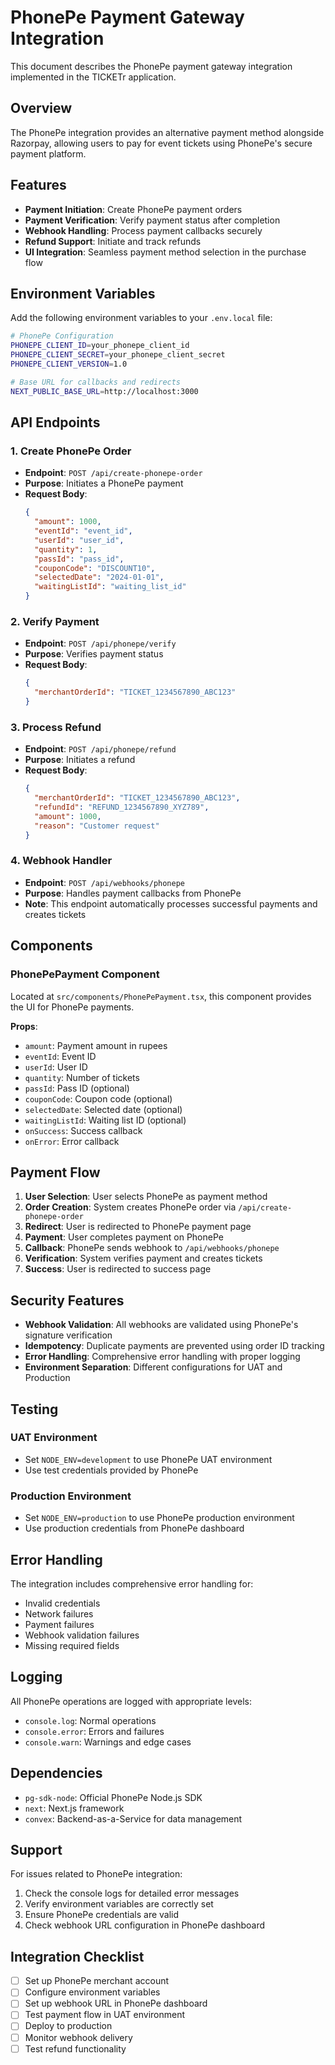 # PhonePe Payment Gateway Integration

This document describes the PhonePe payment gateway integration implemented in the TICKETr application.

## Overview

The PhonePe integration provides an alternative payment method alongside Razorpay, allowing users to pay for event tickets using PhonePe's secure payment platform.

## Features

- **Payment Initiation**: Create PhonePe payment orders
- **Payment Verification**: Verify payment status after completion
- **Webhook Handling**: Process payment callbacks securely
- **Refund Support**: Initiate and track refunds
- **UI Integration**: Seamless payment method selection in the purchase flow

## Environment Variables

Add the following environment variables to your `.env.local` file:

```bash
# PhonePe Configuration
PHONEPE_CLIENT_ID=your_phonepe_client_id
PHONEPE_CLIENT_SECRET=your_phonepe_client_secret
PHONEPE_CLIENT_VERSION=1.0

# Base URL for callbacks and redirects
NEXT_PUBLIC_BASE_URL=http://localhost:3000
```

## API Endpoints

### 1. Create PhonePe Order
- **Endpoint**: `POST /api/create-phonepe-order`
- **Purpose**: Initiates a PhonePe payment
- **Request Body**:
  ```json
  {
    "amount": 1000,
    "eventId": "event_id",
    "userId": "user_id",
    "quantity": 1,
    "passId": "pass_id",
    "couponCode": "DISCOUNT10",
    "selectedDate": "2024-01-01",
    "waitingListId": "waiting_list_id"
  }
  ```

### 2. Verify Payment
- **Endpoint**: `POST /api/phonepe/verify`
- **Purpose**: Verifies payment status
- **Request Body**:
  ```json
  {
    "merchantOrderId": "TICKET_1234567890_ABC123"
  }
  ```

### 3. Process Refund
- **Endpoint**: `POST /api/phonepe/refund`
- **Purpose**: Initiates a refund
- **Request Body**:
  ```json
  {
    "merchantOrderId": "TICKET_1234567890_ABC123",
    "refundId": "REFUND_1234567890_XYZ789",
    "amount": 1000,
    "reason": "Customer request"
  }
  ```

### 4. Webhook Handler
- **Endpoint**: `POST /api/webhooks/phonepe`
- **Purpose**: Handles payment callbacks from PhonePe
- **Note**: This endpoint automatically processes successful payments and creates tickets

## Components

### PhonePePayment Component
Located at `src/components/PhonePePayment.tsx`, this component provides the UI for PhonePe payments.

**Props**:
- `amount`: Payment amount in rupees
- `eventId`: Event ID
- `userId`: User ID
- `quantity`: Number of tickets
- `passId`: Pass ID (optional)
- `couponCode`: Coupon code (optional)
- `selectedDate`: Selected date (optional)
- `waitingListId`: Waiting list ID (optional)
- `onSuccess`: Success callback
- `onError`: Error callback

## Payment Flow

1. **User Selection**: User selects PhonePe as payment method
2. **Order Creation**: System creates PhonePe order via `/api/create-phonepe-order`
3. **Redirect**: User is redirected to PhonePe payment page
4. **Payment**: User completes payment on PhonePe
5. **Callback**: PhonePe sends webhook to `/api/webhooks/phonepe`
6. **Verification**: System verifies payment and creates tickets
7. **Success**: User is redirected to success page

## Security Features

- **Webhook Validation**: All webhooks are validated using PhonePe's signature verification
- **Idempotency**: Duplicate payments are prevented using order ID tracking
- **Error Handling**: Comprehensive error handling with proper logging
- **Environment Separation**: Different configurations for UAT and Production

## Testing

### UAT Environment
- Set `NODE_ENV=development` to use PhonePe UAT environment
- Use test credentials provided by PhonePe

### Production Environment
- Set `NODE_ENV=production` to use PhonePe production environment
- Use production credentials from PhonePe dashboard

## Error Handling

The integration includes comprehensive error handling for:
- Invalid credentials
- Network failures
- Payment failures
- Webhook validation failures
- Missing required fields

## Logging

All PhonePe operations are logged with appropriate levels:
- `console.log`: Normal operations
- `console.error`: Errors and failures
- `console.warn`: Warnings and edge cases

## Dependencies

- `pg-sdk-node`: Official PhonePe Node.js SDK
- `next`: Next.js framework
- `convex`: Backend-as-a-Service for data management

## Support

For issues related to PhonePe integration:
1. Check the console logs for detailed error messages
2. Verify environment variables are correctly set
3. Ensure PhonePe credentials are valid
4. Check webhook URL configuration in PhonePe dashboard

## Integration Checklist

- [ ] Set up PhonePe merchant account
- [ ] Configure environment variables
- [ ] Set up webhook URL in PhonePe dashboard
- [ ] Test payment flow in UAT environment
- [ ] Deploy to production
- [ ] Monitor webhook delivery
- [ ] Test refund functionality
